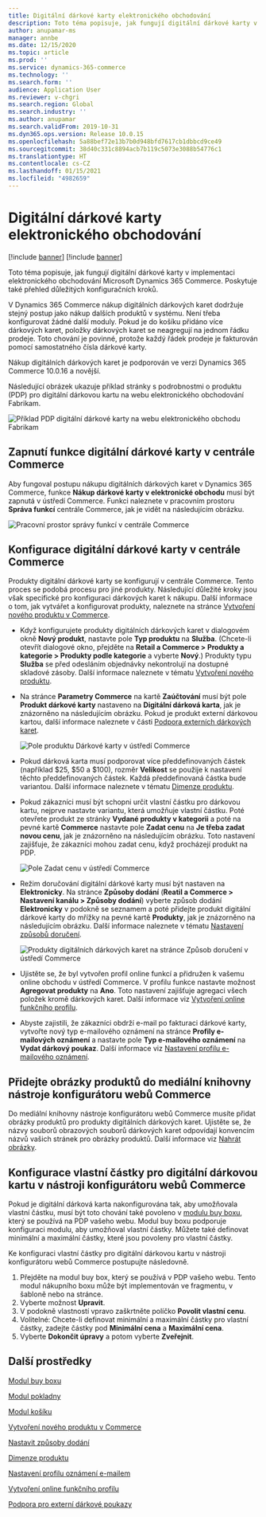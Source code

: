 ```yaml
---
title: Digitální dárkové karty elektronického obchodování
description: Toto téma popisuje, jak fungují digitální dárkové karty v implementaci elektronického obchodování Microsoft Dynamics 365 Commerce. Poskytuje také přehled důležitých konfiguračních kroků.
author: anupamar-ms
manager: annbe
ms.date: 12/15/2020
ms.topic: article
ms.prod: ''
ms.service: dynamics-365-commerce
ms.technology: ''
ms.search.form: ''
audience: Application User
ms.reviewer: v-chgri
ms.search.region: Global
ms.search.industry: ''
ms.author: anupamar
ms.search.validFrom: 2019-10-31
ms.dyn365.ops.version: Release 10.0.15
ms.openlocfilehash: 5a88bef72e13b7b0d948bfd7617cb1dbbcd9ce49
ms.sourcegitcommit: 38d40c331c8894acb7b119c5073e3088b54776c1
ms.translationtype: HT
ms.contentlocale: cs-CZ
ms.lasthandoff: 01/15/2021
ms.locfileid: "4982659"
---
```

# <a name="e-commerce-digital-gift-cards"></a>Digitální dárkové karty elektronického obchodování

[!include [banner](includes/banner.md)]
[!include [banner](includes/preview-banner.md)]

Toto téma popisuje, jak fungují digitální dárkové karty v implementaci elektronického obchodování Microsoft Dynamics 365 Commerce. Poskytuje také přehled důležitých konfiguračních kroků.

V Dynamics 365 Commerce nákup digitálních dárkových karet dodržuje stejný postup jako nákup dalších produktů v systému. Není třeba konfigurovat žádné další moduly. Pokud je do košíku přidáno více dárkových karet, položky dárkových karet se neagregují na jednom řádku prodeje. Toto chování je povinné, protože každý řádek prodeje je fakturován pomocí samostatného čísla dárkové karty.

Nákup digitálních dárkových karet je podporován ve verzi Dynamics 365 Commerce 10.0.16 a novější.

Následující obrázek ukazuje příklad stránky s podrobnostmi o produktu (PDP) pro digitální dárkovou kartu na webu elektronického obchodování Fabrikam.

![Příklad PDP digitální dárkové karty na webu elektronického obchodu Fabrikam](./media/GiftcardPDP.PNG)

## <a name="turn-on-the-digital-gift-card-feature-in-commerce-headquarters"></a>Zapnutí funkce digitální dárkové karty v centrále Commerce

Aby fungoval postupu nákupu digitálních dárkových karet v Dynamics 365 Commerce, funkce **Nákup dárkové karty v elektronické obchodu** musí být zapnutá v ústředí Commerce. Funkci naleznete v pracovním prostoru **Správa funkcí** centrále Commerce, jak je vidět na následujícím obrázku.

![Pracovní prostor správy funkcí v centrále Commerce](./media/Featureflag.PNG)

## <a name="configure-a-digital-gift-card-in-commerce-headquarters"></a>Konfigurace digitální dárkové karty v centrále Commerce

Produkty digitální dárkové karty se konfigurují v centrále Commerce. Tento proces se podobá procesu pro jiné produkty. Následující důležité kroky jsou však specifické pro konfiguraci dárkových karet k nákupu. Další informace o tom, jak vytvářet a konfigurovat produkty, naleznete na stránce [Vytvoření nového produktu v Commerce](create-new-product-commerce.md).

- Když konfigurujete produkty digitálních dárkových karet v dialogovém okně **Nový produkt**, nastavte pole **Typ produktu** na **Služba**. (Chcete-li otevřít dialogové okno, přejděte na **Retail a Commerce \> Produkty a kategorie \> Produkty podle kategorie** a vyberte **Nový**.) Produkty typu **Služba** se před odesláním objednávky nekontrolují na dostupné skladové zásoby. Další informace naleznete v tématu [Vytvoření nového produktu](create-new-product-commerce.md#create-a-new-product).
- Na stránce **Parametry Commerce** na kartě **Zaúčtování** musí být pole **Produkt dárkové karty** nastaveno na **Digitální dárková karta**, jak je znázorněno na následujícím obrázku. Pokud je produkt externí dárkovou kartou, další informace naleznete v části [Podpora externích dárkových karet](./dev-itpro/gift-card.md).

    ![Pole produktu Dárkové karty v ústředí Commerce](./media/PostGiftcard.png)

- Pokud dárková karta musí podporovat více předdefinovaných částek (například $25, $50 a $100), rozměr **Velikost** se použije k nastavení těchto předdefinovaných částek. Každá předdefinovaná částka bude variantou. Další informace naleznete v tématu [Dimenze produktu](https://docs.microsoft.com/dynamics365/supply-chain/pim/product-dimensions?toc=/dynamics365/retail/toc.json).
- Pokud zákazníci musí být schopni určit vlastní částku pro dárkovou kartu, nejprve nastavte variantu, která umožňuje vlastní částku. Poté otevřete produkt ze stránky **Vydané produkty v kategorii** a poté na pevné kartě **Commerce** nastavte pole **Zadat cenu** na **Je třeba zadat novou cenu**, jak je znázorněno na následujícím obrázku. Toto nastavení zajišťuje, že zákazníci mohou zadat cenu, když procházejí produkt na PDP.

    ![Pole Zadat cenu v ústředí Commerce](./media/KeyInPrice.png)

- Režim doručování digitální dárkové karty musí být nastaven na **Elektronicky**. Na stránce **Způsoby dodání** (**Reatil a Commerce \> Nastavení kanálu \> Způsoby dodání**) vyberte způsob dodání **Elektronicky** v podokně se seznamem a poté přidejte produkt digitální dárkové karty do mřížky na pevné kartě **Produkty**, jak je znázorněno na následujícím obrázku. Další informace naleznete v tématu [Nastavení způsobů doručení](https://docs.microsoft.com/dynamicsax-2012/appuser-itpro/set-up-modes-of-delivery).

    ![Produkty digitálních dárkových karet na stránce Způsob doručení v ústředí Commerce](./media/ElectronicMode.PNG)

- Ujistěte se, že byl vytvořen profil online funkcí a přidružen k vašemu online obchodu v ústředí Commerce. V profilu funkce nastavte možnost **Agregovat produkty** na **Ano**. Toto nastavení zajišťuje agregaci všech položek kromě dárkových karet. Další informace viz [Vytvoření online funkčního profilu](online-functionality-profile.md).
- Abyste zajistili, že zákazníci obdrží e-mail po fakturaci dárkové karty, vytvořte nový typ e-mailového oznámení na stránce **Profily e-mailových oznámení** a nastavte pole **Typ e-mailového oznámení** na **Vydat dárkový poukaz**. Další informace viz [Nastavení profilu e-mailového oznámení](email-notification-profiles.md).

## <a name="add-product-images-to-the-commerce-site-builder-media-library"></a>Přidejte obrázky produktů do mediální knihovny nástroje konfigurátoru webů Commerce

Do mediální knihovny nástroje konfigurátoru webů Commerce musíte přidat obrázky produktů pro produkty digitálních dárkových karet. Ujistěte se, že názvy souborů obrazových souborů dárkových karet odpovídají konvencím názvů vašich stránek pro obrázky produktů. Další informace viz [Nahrát obrázky](dam-upload-images.md).

## <a name="configure-a-custom-amount-for-a-digital-gift-card-in-commerce-site-builder"></a>Konfigurace vlastní částky pro digitální dárkovou kartu v nástroji konfigurátoru webů Commerce

Pokud je digitální dárková karta nakonfigurována tak, aby umožňovala vlastní částku, musí být toto chování také povoleno v [modulu buy boxu](add-buy-box.md), který se používá na PDP vašeho webu. Modul buy boxu podporuje konfiguraci modulu, aby umožňoval vlastní částky. Můžete také definovat minimální a maximální částky, které jsou povoleny pro vlastní částky.

Ke konfiguraci vlastní částky pro digitální dárkovou kartu v nástroji konfigurátoru webů Commerce postupujte následovně.

1. Přejděte na modul buy box, který se používá v PDP vašeho webu. Tento modul nákupního boxu může být implementován ve fragmentu, v šabloně nebo na stránce.
1. Vyberte možnost **Upravit**.
1. V podokně vlastností vpravo zaškrtněte políčko **Povolit vlastní cenu**.
1. Volitelné: Chcete-li definovat minimální a maximální částky pro vlastní částky, zadejte částky pod **Minimální cena** a **Maximální cena**.
1. Vyberte **Dokončit úpravy** a potom vyberte **Zveřejnit**.

## <a name="additional-resources"></a>Další prostředky

[Modul buy boxu](add-buy-box.md)

[Modul pokladny](add-checkout-module.md)

[Modul košíku](add-cart-module.md)

[Vytvoření nového produktu v Commerce](create-new-product-commerce.md)

[Nastavit způsoby dodání](https://docs.microsoft.com/dynamicsax-2012/appuser-itpro/set-up-modes-of-delivery)

[Dimenze produktu](https://docs.microsoft.com/dynamics365/supply-chain/pim/product-dimensions?toc=/dynamics365/retail/toc.json)

[Nastavení profilu oznámení e-mailem](email-notification-profiles.md)

[Vytvoření online funkčního profilu](online-functionality-profile.md)

[Podpora pro externí dárkové poukazy](./dev-itpro/gift-card.md)
